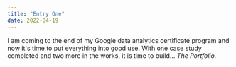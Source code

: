 ```yaml
---
title: "Entry One"
date: 2022-04-19
---
```


I am coming to the end of my Google data analytics certificate program and now it's time to put everything into good use.  With one case study completed and two more in the works, it is time to build... *The Portfolio.*
